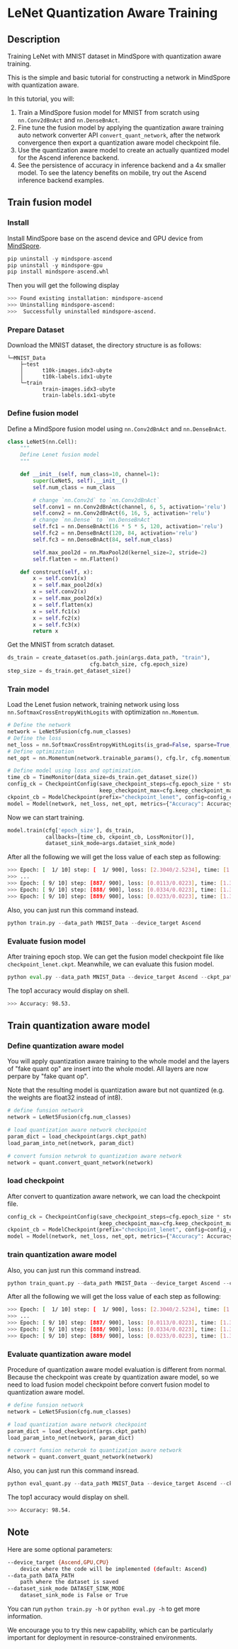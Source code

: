 # LeNet Quantization Aware Training

## Description

Training LeNet with MNIST dataset in MindSpore with quantization aware training.

This is the simple and basic tutorial for constructing a network in MindSpore with quantization aware.

In this tutorial, you will:

1. Train a MindSpore fusion model for MNIST from scratch using `nn.Conv2dBnAct` and `nn.DenseBnAct`.
2. Fine tune the fusion model by applying the quantization aware training auto network converter API `convert_quant_network`, after the network convergence then export a quantization aware model checkpoint file.
3. Use the quantization aware model to create an actually quantized model for the Ascend inference backend.
4. See the persistence of accuracy in inference backend and a 4x smaller model. To see the latency benefits on mobile, try out the Ascend inference backend examples.


## Train fusion model

### Install

Install MindSpore base on the ascend device and GPU device from [MindSpore](https://www.mindspore.cn/install/en).


```python
pip uninstall -y mindspore-ascend
pip uninstall -y mindspore-gpu
pip install mindspore-ascend.whl
```

Then you will get the following display


```bash
>>> Found existing installation: mindspore-ascend
>>> Uninstalling mindspore-ascend:
>>>  Successfully uninstalled mindspore-ascend.
```

### Prepare Dataset

Download the MNIST dataset, the directory structure is as follows:

```
└─MNIST_Data
    ├─test
    │      t10k-images.idx3-ubyte
    │      t10k-labels.idx1-ubyte
    └─train
           train-images.idx3-ubyte
           train-labels.idx1-ubyte
```

### Define fusion model

Define a MindSpore fusion model using `nn.Conv2dBnAct` and `nn.DenseBnAct`.

```Python
class LeNet5(nn.Cell):
    """
    Define Lenet fusion model
    """

    def __init__(self, num_class=10, channel=1):
        super(LeNet5, self).__init__()
        self.num_class = num_class

        # change `nn.Conv2d` to `nn.Conv2dBnAct`
        self.conv1 = nn.Conv2dBnAct(channel, 6, 5, activation='relu')
        self.conv2 = nn.Conv2dBnAct(6, 16, 5, activation='relu')
        # change `nn.Dense` to `nn.DenseBnAct`
        self.fc1 = nn.DenseBnAct(16 * 5 * 5, 120, activation='relu')
        self.fc2 = nn.DenseBnAct(120, 84, activation='relu')
        self.fc3 = nn.DenseBnAct(84, self.num_class)

        self.max_pool2d = nn.MaxPool2d(kernel_size=2, stride=2)
        self.flatten = nn.Flatten()

    def construct(self, x):
        x = self.conv1(x)
        x = self.max_pool2d(x)
        x = self.conv2(x)
        x = self.max_pool2d(x)
        x = self.flatten(x)
        x = self.fc1(x)
        x = self.fc2(x)
        x = self.fc3(x)
        return x
```

Get the MNIST from scratch dataset.

```Python
ds_train = create_dataset(os.path.join(args.data_path, "train"), 
                          cfg.batch_size, cfg.epoch_size)
step_size = ds_train.get_dataset_size()
```

### Train model

Load the Lenet fusion network, training network using loss `nn.SoftmaxCrossEntropyWithLogits` with optimization `nn.Momentum`.

```Python
# Define the network
network = LeNet5Fusion(cfg.num_classes)
# Define the loss
net_loss = nn.SoftmaxCrossEntropyWithLogits(is_grad=False, sparse=True, reduction="mean")
# Define optimization
net_opt = nn.Momentum(network.trainable_params(), cfg.lr, cfg.momentum)

# Define model using loss and optimization.
time_cb = TimeMonitor(data_size=ds_train.get_dataset_size())
config_ck = CheckpointConfig(save_checkpoint_steps=cfg.epoch_size * step_size,
                             keep_checkpoint_max=cfg.keep_checkpoint_max)
ckpoint_cb = ModelCheckpoint(prefix="checkpoint_lenet", config=config_ck)
model = Model(network, net_loss, net_opt, metrics={"Accuracy": Accuracy()})
```

Now we can start training.

```Python
model.train(cfg['epoch_size'], ds_train, 
            callbacks=[time_cb, ckpoint_cb, LossMonitor()],
            dataset_sink_mode=args.dataset_sink_mode)
```

After all the following we will get the loss value of each step as following:

```bash
>>> Epoch: [  1/ 10] step: [  1/ 900], loss: [2.3040/2.5234], time: [1.300234]
>>> ...
>>> Epoch: [ 9/ 10] step: [887/ 900], loss: [0.0113/0.0223], time: [1.300234]
>>> Epoch: [ 9/ 10] step: [888/ 900], loss: [0.0334/0.0223], time: [1.300234]
>>> Epoch: [ 9/ 10] step: [889/ 900], loss: [0.0233/0.0223], time: [1.300234]
```

Also, you can just run this command instead.

```python
python train.py --data_path MNIST_Data --device_target Ascend
```

### Evaluate fusion model

After training epoch stop. We can get the fusion model checkpoint file like `checkpoint_lenet.ckpt`. Meanwhile, we can evaluate this fusion model.

```python
python eval.py --data_path MNIST_Data --device_target Ascend --ckpt_path checkpoint_lenet.ckpt
```

The top1 accuracy would display on shell.

```bash
>>> Accuracy: 98.53.
```

## Train quantization aware model

### Define quantization aware model

You will apply quantization aware training to the whole model and the layers of "fake quant op" are insert into the whole model. All layers are now perpare by "fake quant op".

Note that the resulting model is quantization aware but not quantized (e.g. the weights are float32 instead of int8).

```python
# define funsion network
network = LeNet5Fusion(cfg.num_classes)

# load quantization aware network checkpoint
param_dict = load_checkpoint(args.ckpt_path)
load_param_into_net(network, param_dict)

# convert funsion netwrok to quantization aware network
network = quant.convert_quant_network(network)
```

### load checkpoint

After convert to quantization aware network, we can load the checkpoint file.

```python
config_ck = CheckpointConfig(save_checkpoint_steps=cfg.epoch_size * step_size,
                             keep_checkpoint_max=cfg.keep_checkpoint_max)
ckpoint_cb = ModelCheckpoint(prefix="checkpoint_lenet", config=config_ck)
model = Model(network, net_loss, net_opt, metrics={"Accuracy": Accuracy()})
```

### train quantization aware model

Also, you can just run this command instread.

```python
python train_quant.py --data_path MNIST_Data --device_target Ascend --ckpt_path checkpoint_lenet.ckpt
```

After all the following we will get the loss value of each step as following:

```bash
>>> Epoch: [  1/ 10] step: [  1/ 900], loss: [2.3040/2.5234], time: [1.300234]
>>> ...
>>> Epoch: [ 9/ 10] step: [887/ 900], loss: [0.0113/0.0223], time: [1.300234]
>>> Epoch: [ 9/ 10] step: [888/ 900], loss: [0.0334/0.0223], time: [1.300234]
>>> Epoch: [ 9/ 10] step: [889/ 900], loss: [0.0233/0.0223], time: [1.300234]
```

### Evaluate quantization aware model

Procedure of quantization aware model evaluation is different from normal. Because the checkpoint was create by quantization aware model, so we need to load fusion model checkpoint before convert fusion model to quantization aware model.

```python
# define funsion network
network = LeNet5Fusion(cfg.num_classes)

# load quantization aware network checkpoint
param_dict = load_checkpoint(args.ckpt_path)
load_param_into_net(network, param_dict)

# convert funsion netwrok to quantization aware network
network = quant.convert_quant_network(network)
```

Also, you can just run this command insread.

```python
python eval_quant.py --data_path MNIST_Data --device_target Ascend --ckpt_path checkpoint_lenet.ckpt
```

The top1 accuracy would display on shell.

```bash
>>> Accuracy: 98.54.
```

## Note

Here are some optional parameters:

```bash
--device_target {Ascend,GPU,CPU}
    device where the code will be implemented (default: Ascend)
--data_path DATA_PATH
    path where the dataset is saved
--dataset_sink_mode DATASET_SINK_MODE
    dataset_sink_mode is False or True
```

You can run ```python train.py -h``` or ```python eval.py -h``` to get more information.

We encourage you to try this new capability, which can be particularly important for deployment in resource-constrained environments.